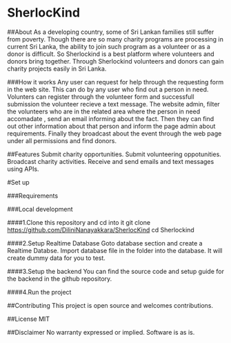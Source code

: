 # SherlocKind
##About
As a developing country, some of Sri Lankan families still suffer from poverty.
Though there are so many charity programs are processing in current Sri Lanka, the ability to join such program as a volunteer or as a donor is difficult. So Sherlockind is a best platform where volunteers and donors bring together. Through Sherlockind volunteers and donors can gain charity projects easily in Sri Lanka.

###How it works
Any user can request for help through the requesting form in the web site. This can do by any user who find out a person in need. Volunters can register through the volunteer form and successfull submission the volunteer recieve a text message. The website admin, filter the volunteers who are in the related area where the person in need accomadate , send an email informing about the fact. Then they can find out other information about that person and inform the page admin about requirements. Finally they broadcast about the event through the web page under all permissions and find donors. 

##Features
Submit charity opportunities.
Submit volunteering oppotunities.
Broadcast charity activities.
Receive and send emails and text messages using APIs.

#Set up

###Requirements

###Local development

####1.Clone this repository and cd into it
git clone https://github.com/DiliniNanayakkara/SherlocKind
cd Sherlockind

####2.Setup Realtime Database
Goto database section and create a Realtime Databse. Import database file in the folder into the database. It will create dummy data for you to test.

####3.Setup the backend
You can find the source code and setup guide for the backend in the github repository.

####4.Run the project


##Contributing
This project is open source and welcomes contributions.

##License
MIT

##Disclaimer
No warranty expressed or implied. Software is as is. 
